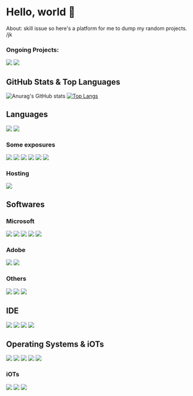 # Hello, world 👋 
About: skill issue so here's a platform for me to dump my random projects. /jk 


### Ongoing Projects: 

<a href = "https://github.com/54Hex/Chatter"><img src ="https://img.shields.io/badge/Swift-FA7343?style=for-the-badge&logo=swift&logoColor=white"></a> <a href = "https://github.com/PublishedVariable/FBPN"><img src ="https://img.shields.io/badge/Swift-000000?style=for-the-badge&logo=swift&logoColor=white"></a>
<!--- <a href="https://github.com/54Hex/Smart-Bloobin "><img src="https://img.shields.io/badge/micro:bit-0000FF?style=for-the- badge&logo=micro:bit&logoColor=white"></a> --->

## GitHub Stats & Top Languages 
![Anurag's GitHub stats](https://github-readme-stats.vercel.app/api?username=54Hex&show_icons=true&hide_border&theme=dark) 
[![Top Langs](https://github-readme-stats.vercel.app/api/top-langs/?username=54Hex&hide=makefile&layout=compact&hide_border&theme=dark)](https://github.com/anuraghazra/github-readme-stats)

## Languages 
<img src = "https://img.shields.io/badge/Swift-FA7343?style=for-the-badge&logo=swift&logoColor=white"> <img src = "https://img.shields.io/badge/TypeScript-007ACC?style=for-the-badge&logo=typescript&logoColor=white">
 
### Some exposures 
<img src = "https://img.shields.io/badge/HTML5-E34F26?style=for-the-badge&logo=html5&logoColor=white"> <img src = "https://img.shields.io/badge/CSS3-1572B6?style=for-the-badge&logo=css3&logoColor=white"> <img src = "https://img.shields.io/badge/JavaScript-323330?style=for-the-badge&logo=javascript&logoColor=F7DF1E"> <img src = "https://img.shields.io/badge/Python-14354C?style=for-the-badge&logo=python&logoColor=white"> <img src = "https://img.shields.io/badge/C-00599C?style=for-the-badge&logo=c&logoColor=white"> <img src = "https://img.shields.io/badge/C%2B%2B-00599C?style=for-the-badge&logo=c%2B%2B&logoColor=white"> 
### Hosting
<img src = "https://img.shields.io/badge/Heroku-430098?style=for-the-badge&logo=heroku&logoColor=white" > 

## Softwares
### Microsoft 
<img src = "https://img.shields.io/badge/Microsoft_Office-D83B01?style=for-the-badge&logo=microsoft-office&logoColor=white"> <img src = "https://img.shields.io/badge/Microsoft_Excel-217346?style=for-the-badge&logo=microsoft-excel&logoColor=white"> <img src = "https://img.shields.io/badge/Microsoft_PowerPoint-B7472A?style=for-the-badge&logo=microsoft-powerpoint&logoColor=white"> <img src = "https://img.shields.io/badge/Microsoft_Word-2B579A?style=for-the-badge&logo=microsoft-word&logoColor=white"> <img src = "https://img.shields.io/badge/Powershell-2CA5E0?style=for-the-badge&logo=powershell&logoColor=white">
### Adobe 
<img src = "https://img.shields.io/badge/Adobe%20Premiere%20Pro-9999FF?style=for-the-badge&logo=Adobe%20Premiere%20Pro&logoColor=white"> <img src = "https://img.shields.io/badge/Adobe%20Lightroom-31A8FF?style=for-the-badge&logo=Adobe%20Lightroom&logoColor=white" > 
### Others
<img src = "https://img.shields.io/badge/Figma-F24E1E?style=for-the-badge&logo=figma&logoColor=white"> <img src = "https://img.shields.io/badge/Inkscape-000000?style=for-the-badge&logo=Inkscape&logoColor=white"> <img src = "https://img.shields.io/badge/Spark%20AR-FF5C83?style=for-the-badge&logo=Spark AR&logoColor=white" >

## IDE 
<img src = "https://img.shields.io/badge/Xcode-007ACC?style=for-the-badge&logo=Xcode&logoColor=white"> <img src = "https://img.shields.io/badge/PyCharm-000000.svg?&style=for-the-badge&logo=PyCharm&logoColor=white"> <img src = "https://img.shields.io/badge/Visual_Studio_Code-0078D4?style=for-the-badge&logo=visual%20studio%20code&logoColor=white"> <img src = "https://img.shields.io/badge/Arduino_IDE-00979D?style=for-the-badge&logo=arduino&logoColor=white">

## Operating Systems & iOTs
<img src = "https://img.shields.io/badge/iOS-000000?style=for-the-badge&logo=ios&logoColor=white"> <img src = "https://img.shields.io/badge/mac%20os-000000?style=for-the-badge&logo=apple&logoColor=white"> <img src = "https://img.shields.io/badge/Windows-0078D6?style=for-the-badge&logo=windows&logoColor=white"> <img src = "https://img.shields.io/badge/Kali_Linux-557C94?style=for-the-badge&logo=kali-linux&logoColor=white"> <img src = "https://img.shields.io/badge/Ubuntu-E95420?style=for-the-badge&logo=ubuntu&logoColor=white">

### iOTs
<img src = "https://img.shields.io/badge/micro:bit-00ED00?style=for-the-badge&logo=micro:bit&logoColor=white"> <img src = "https://img.shields.io/badge/Raspberry%20Pi-A22846?style=for-the-badge&logo=Raspberry%20Pi&logoColor=white"> <img src = "https://img.shields.io/badge/Arduino-00979D?style=for-the-badge&logo=Arduino&logoColor=white">

 
